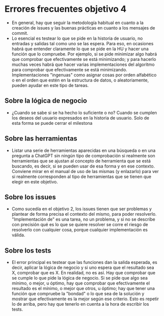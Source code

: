 # Errores frecuentes objetivo 4

* En general, hay que seguir la metodología habitual en cuanto a la creación de
  issues y las buenas prácticas en cuanto a los mensajes de commit.
* Lo esencial es testear lo que se pide en la historia de usuario, no entradas
  y salidas tal como uno se las espera. Para eso, en ocasiones habrá que
  entender claramente lo que se pide en la HU y hacer una función que lo
  compruebe. Por ejemplo, si se pide minimizar algo habrá que comprobar que
  efectivamente se está minimizando; y para hacerlo muchas veces habrá que hacer
  varias implementaciones del algoritmo para comprobar que efectivamente se está
  minimizando. Implementaciones "ingenuas" como asignar cosas por orden
  alfabético o en el orden que estén en la estructura de datos, o
  aleatoriamente, pueden ayudar en este tipo de tareas.

## Sobre la lógica de negocio

* ¿Cuando se sabe si se ha hecho lo suficiente o no? Cuando se cumplen los deseos del usuario expresados en la historia de usuario.
  Solo de esta forma se puede cerrar el milestona

## Sobre las herramientas

* Listar una serie de herramientas aparecidas en una búsqueda o en una pregunta
  a ChatGPT sin ningún tipo de comprobación si realmente son herramientas que se
  ajustan al concepto de herramienta que se está buscando, es decir, si se
  pueden usar de esa forma y en ese contexto. Conviene mirar en el manual de uso
  de las mismas (y enlazarlo) para ver si realmente corresponden al tipo de
  herramientas que se tienen que elegir en este objetivo.

## Sobre los issues

* Como sucedía en el objetivo 2, los issues tienen que ser problemas y plantear
  de forma precisa el contexto del mismo, para poder resolverlo. "Implementación
  de" es una tarea, no un problema, y si no se describe con precisión qué es lo
  que se quiere resolver se corre el riesgo de resolverlo con cualquier cosa,
  porque cualquier implementación es válida.

## Sobre los tests

* El error principal es testear que las funciones dan la salida esperada, es
  decir, aplicar la lógica de negocio y si uno espera que el resultado sea X,
  comprobar que es X. En realidad, no es así. Hay que comprobar que se cumple lo
  que pide la lógica de negocio. Si se pide que algo sea mínimo, o mejor, u
  óptimo, hay que comprobar que efectivamente el resultado es el mínimo, o mejor
  que otros, u óptimo; hay que tener una función que compruebe la "bondad" o lo
  que sea de la solución y mostrar que efectivamente es la mejor según ese
  criterio. Esto es repetir lo de arriba, pero hay que tenerlo en cuenta a la
  hora de escribir los tests.

